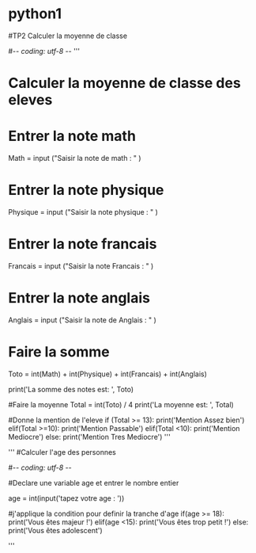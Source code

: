 # python1


#TP2 Calculer la moyenne de classe  

#-*- coding: utf-8 -*-
'''
# Calculer la moyenne de classe des eleves 
# Entrer la note math
Math = input ("Saisir la note de math : " )

# Entrer la note physique
Physique = input ("Saisir la note physique : " )

# Entrer la note francais
Francais = input ("Saisir la note Francais : " )

# Entrer la note anglais
Anglais = input ("Saisir la note de Anglais : " )

# Faire la somme 
Toto = int(Math) + int(Physique) + int(Francais) + int(Anglais)
        
print('La somme des notes est: ', Toto) 

#Faire la moyenne
Total = int(Toto) / 4
print('La moyenne est: ', Total)

#Donne la mention de l'eleve
if (Total >= 13):
   print('Mention Assez bien')
elif(Total >=10):
   print('Mention Passable')
elif(Total <10):
   print('Mention Mediocre')
else:
   print('Mention Tres Mediocre')
'''

'''
#Calculer l'age des personnes

#-*- coding: utf-8 -*-

#Declare une variable age et entrer le nombre entier

age = int(input('tapez votre age : '))

 #j'applique la condition pour definir la tranche d'age
if(age >= 18):
 	 print('Vous êtes majeur !')
elif(age <15):
 	 print('Vous êtes trop petit !')
else: 
 	 print('Vous êtes adolescent') 

'''
